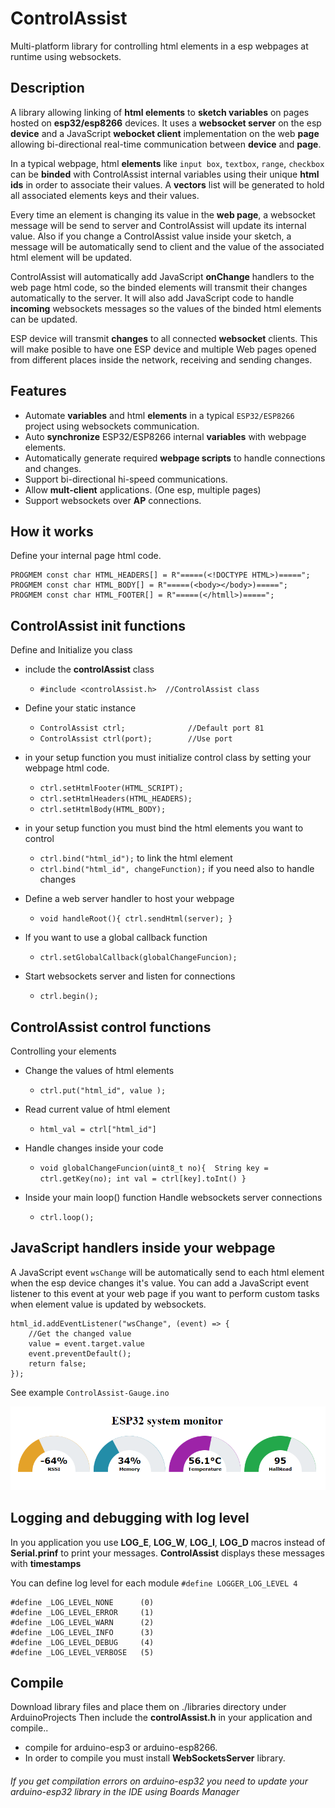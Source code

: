 # ControlAssist
Multi-platform library for controlling html elements in a esp webpages at runtime using websockets.

## Description
A library allowing linking of **html elements** to **sketch variables** on pages hosted on **esp32/esp8266** devices. It uses a **websocket server** on the esp **device** and a JavaScript **webocket client** implementation on the web **page** allowing bi-directional real-time communication between **device** and **page**. 

In a typical webpage, html **elements** like ``input box``, ``textbox``, ``range``, ``checkbox`` can be **binded** with ControlAssist internal variables using their unique **html ids** in order to associate their values. A **vectors** list will be generated to hold all associated elements keys and their values.

Every time an element is changing its value in the **web page**, a websocket message will be send to server and ControlAssist will update its internal value. Also if you change a ControlAssist value inside your sketch, a message will be automatically send to client and the value of the associated html element will be updated.

ControlAssist will automatically add JavaScript **onChange** handlers to the web page html code, so the binded elements will transmit their changes automatically to the server. It will also add JavaScript code to handle **incoming** websockets messages so the values of the binded html elements can be updated.

ESP device will transmit **changes** to all connected **websocket** clients. This will make posible to have one ESP device and multiple Web pages opened from different places inside the network, receiving and sending changes.

## Features
* Automate **variables** and html **elements** in a typical ``ESP32/ESP8266`` project using websockets communication.
* Auto **synchronize** ESP32/ESP8266 internal **variables** with webpage elements.
* Automatically generate required **webpage scripts** to handle connections and changes.
* Support bi-directional hi-speed communications.
* Allow **mult-client** applications. (One esp, multiple pages)
* Support websockets over **AP** connections.

## How it works
Define your internal page html code.

```
PROGMEM const char HTML_HEADERS[] = R"=====(<!DOCTYPE HTML>)=====";
PROGMEM const char HTML_BODY[] = R"=====(<body></body>)=====";
PROGMEM const char HTML_FOOTER[] = R"=====(</htmll>)=====";
```

## ControlAssist init functions
Define and Initialize you class 
+ include the **controlAssist**  class
  - `#include <controlAssist.h>  //ControlAssist class`

+ Define your static instance
  - `ControlAssist ctrl;              //Default port 81 `
  - `ControlAssist ctrl(port);        //Use port `

+ in your setup function you must initialize control class by setting your webpage html code.
  - `ctrl.setHtmlFooter(HTML_SCRIPT);`
  - `ctrl.setHtmlHeaders(HTML_HEADERS);`
  - `ctrl.setHtmlBody(HTML_BODY);`

+ in your setup function you must bind the html elements you want to control
  - `ctrl.bind("html_id");` to link the html element
  - `ctrl.bind("html_id", changeFunction);` if you need also to handle changes
  
+ Define a web server handler to host your webpage 
  - `void handleRoot(){ ctrl.sendHtml(server); }`

+ If you want to use a global callback function 
  - `ctrl.setGlobalCallback(globalChangeFuncion);`

+ Start websockets server and listen for connections
  - `ctrl.begin();`


## ControlAssist control functions
Controlling your elements 
+ Change the values of html elements
  - `ctrl.put("html_id", value );`

+ Read current value of html element
  - `html_val = ctrl["html_id"]`

+ Handle changes inside your code
  - `void globalChangeFuncion(uint8_t no){  String key = ctrl.getKey(no); int val = ctrl[key].toInt() }`
  
+ Inside your main loop() function Handle websockets server connections
  - `ctrl.loop();`


## JavaScript handlers inside your webpage
A JavaScript event ``wsChange`` will be automatically send to each html element when the esp device changes it's value. You can add a JavaScript event listener to this event at your web page if you want to perform custom tasks when element value is updated by websockets.

```
html_id.addEventListener("wsChange", (event) => {
    //Get the changed value
    value = event.target.value
    event.preventDefault();
    return false;
});
```
See example ``ControlAssist-Gauge.ino``
<p align="center">
  <img src="docs/gauge.png">
</p>

## Logging and debugging with log level
In you application you use **LOG_E**, **LOG_W**, **LOG_I**, **LOG_D** macros instead of **Serial.prinf** to print your messages. **ControlAssist** displays these messages with **timestamps** 

You can define log level for each module
```#define LOGGER_LOG_LEVEL 4```
```
#define _LOG_LEVEL_NONE      (0)
#define _LOG_LEVEL_ERROR     (1)
#define _LOG_LEVEL_WARN      (2)
#define _LOG_LEVEL_INFO      (3)
#define _LOG_LEVEL_DEBUG     (4)
#define _LOG_LEVEL_VERBOSE   (5)
```

## Compile
Download library files and place them on ./libraries directory under ArduinoProjects
Then include the **controlAssist.h** in your application and compile..

+ compile for arduino-esp3 or arduino-esp8266.
+ In order to compile you must install **WebSocketsServer** library.


###### If you get compilation errors on arduino-esp32 you need to update your arduino-esp32 library in the IDE using Boards Manager


